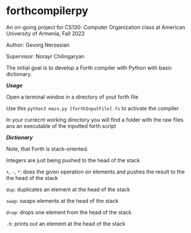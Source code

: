 # forthcompilerpy

An on-going project for CS130: Computer Organization class at American University of Armenia, Fall 2022

Author: Gevorg Nersesian

Supervisor: Norayr Chilingaryan 

The initial goal is to develop a Forth compiler with Python with basic dictionary. 

***Usage***

Open a terminal windoe in a directory of yout forth file

Use this ```python3 main.py [forthInputFile].fs``` to activate the compiler 

In your currecnt working directory you will find a folder with the raw files ans an executable of the inputted forth script


***Dictionary***

Note, that Forth is stack-oriented.

Integers are just being pushed to the head of the stack

```+```, ```-```, ```*```: does the given operation on elements and pushes the result to the the head of the stack

```dup```: duplicates an element at the head of the stack

```swap```: swaps elements at the head of the stack

```drop```: drops one element from the head of the stack

```.h```: prints out an element at the head of the stack
